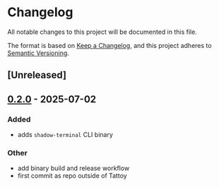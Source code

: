 # Changelog

All notable changes to this project will be documented in this file.

The format is based on [Keep a Changelog](https://keepachangelog.com/en/1.0.0/),
and this project adheres to [Semantic Versioning](https://semver.org/spec/v2.0.0.html).

## [Unreleased]

## [0.2.0](https://github.com/tattoy-org/shadow-terminal/compare/shadow-terminal-v0.1.1...shadow-terminal-v0.2.0) - 2025-07-02

### Added

- adds `shadow-terminal` CLI binary

### Other

- add binary build and release workflow
- first commit as repo outside of Tattoy
